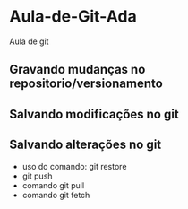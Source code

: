 # Aula-de-Git-Ada
Aula de git 

## Gravando mudanças no repositorio/versionamento


## Salvando modificações no git


## Salvando alterações no git


* uso do comando: git restore
* git push
* comando git pull
* comando git fetch
